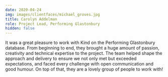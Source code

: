 ```yaml
---
date: 2020-04-24
img: images/clientfaces/michael_groves.jpg
title: Carolyn Addelman
role: Project Lead, Performing Glastonbury
hidden: false
---
```


It was a great pleasure to work with Kind on the Performing Glastonbury database. From beginning to end, they brought a huge amount of passion, creativity and technical expertise to the project. The team helped shape the approach and delivery to ensure we not only met but exceeded expectations, and faced every challenge with open communication and good humour. On top of that, they are a lovely group of people to work with!
